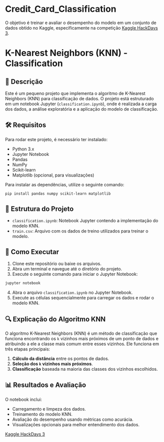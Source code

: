# Credit_Card_Classification
O objetivo é treinar e avaliar o desempenho do modelo em um conjunto de dados obtido no Kaggle, especificamente na competição [Kaggle HackDays 3](https://www.kaggle.com/competitions/cdshackdays3).
# K-Nearest Neighbors (KNN) - Classification

## 📌 Descrição
Este é um pequeno projeto que implementa o algoritmo de K-Nearest Neighbors (KNN) para classificação de dados. O projeto está estruturado em um notebook Jupyter (`classification.ipynb`), onde é realizada a carga dos dados, a análise exploratória e a aplicação do modelo de classificação.

## 🛠 Requisitos
Para rodar este projeto, é necessário ter instalado:
- Python 3.x
- Jupyter Notebook
- Pandas
- NumPy
- Scikit-learn
- Matplotlib (opcional, para visualizações)

Para instalar as dependências, utilize o seguinte comando:

```bash
pip install pandas numpy scikit-learn matplotlib
```

## 📂 Estrutura do Projeto
- `classification.ipynb`: Notebook Jupyter contendo a implementação do modelo KNN.
- `train.csv`: Arquivo com os dados de treino utilizados para treinar o modelo.


## 🚀 Como Executar
1. Clone este repositório ou baixe os arquivos.
2. Abra um terminal e navegue até o diretório do projeto.
3. Execute o seguinte comando para iniciar o Jupyter Notebook:

```bash
jupyter notebook
```

4. Abra o arquivo `classification.ipynb` no Jupyter Notebook.
5. Execute as células sequencialmente para carregar os dados e rodar o modelo KNN.

## 🔍 Explicação do Algoritmo KNN
O algoritmo K-Nearest Neighbors (KNN) é um método de classificação que funciona encontrando os `k` vizinhos mais próximos de um ponto de dados e atribuindo a ele a classe mais comum entre esses vizinhos. Ele funciona em três etapas principais:
1. **Cálculo da distância** entre os pontos de dados.
2. **Seleção dos `k` vizinhos mais próximos**.
3. **Classificação** baseada na maioria das classes dos vizinhos escolhidos.

## 📊 Resultados e Avaliação
O notebook inclui:
- Carregamento e limpeza dos dados.
- Treinamento do modelo KNN.
- Avaliação do desempenho usando métricas como acurácia.
- Visualizações opcionais para melhor entendimento dos dados.


[Kaggle HackDays 3](https://www.kaggle.com/competitions/cdshackdays3)




